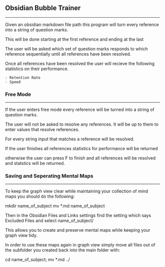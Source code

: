 
## Obsidian Bubble Trainer

---

<blockquote class="imgur-embed-pub" lang="en" data-id="a/vdoI9Gu" data-context="false" ><a href="//imgur.com/a/vdoI9Gu"></a></blockquote><script async src="//s.imgur.com/min/embed.js" charset="utf-8"></script>



Given an obsidian markdown file path this program will turn every reference into a string of question marks.

This will be done starting at the first reference and ending at the last

The user will be asked which set of question marks responds to which reference sequentially until all references have been resolved.


Once all references have been resolved the user will recieve the following statistics on their performance.

    - Retention Rate
    - Speed


### Free Mode

---

If the user enters free mode every reference will be turned into a string of question marks.

The user will not be asked to resolve any references. It will be up to them to enter values that resolve references.

For every string input that matches a reference will be resolved.

If the user finishes all references statistics for performance will be returned

otherwise the user can press F to finish and all references will be resolved and statstics will be returned.



### Saving and Seperating Mental Maps

---

To keep the graph view clear while maintaining your collection of mind maps you should do the following:

mkdir name_of_subject
mv *.md name_of_subject

Then in the Obsidian Files and Links settings find the setting which says Excluded Files and select name_of_subject/

This allows you to create and preserve mental maps while keeping your graph view tidy.

In order to use these maps again in graph view simply move all files out of the subfolder you created back into the main folder with:

cd name_of_subject; mv *.md ../

